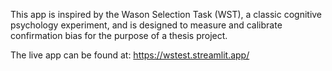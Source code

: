 This app is inspired by the Wason Selection Task (WST), a classic cognitive psychology experiment, and is designed to measure and calibrate confirmation bias for the purpose of a thesis project.

The live app can be found at: 
https://wstest.streamlit.app/